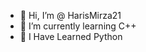 - 👋 Hi, I’m @ HarisMirza21
- 🌱 I’m currently learning C++
- 🎄 I Have Learned Python


<!---
HarisMirza21/HarisMirza21 is a ✨ special ✨ repository because its `README.md` (this file) appears on your GitHub profile.
You can click the Preview link to take a look at your changes.
--->
